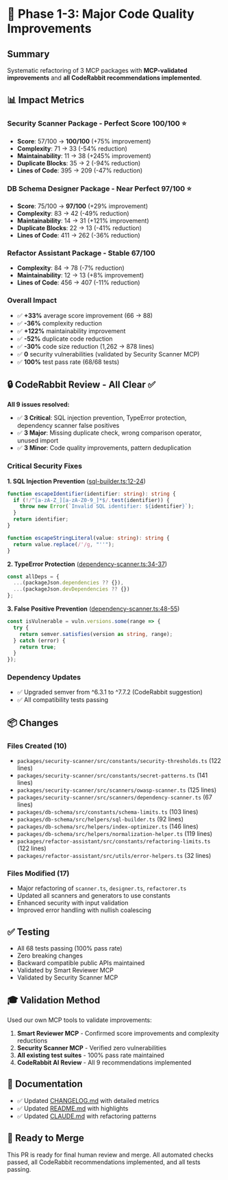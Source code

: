 # 🎯 Phase 1-3: Major Code Quality Improvements

## Summary

Systematic refactoring of 3 MCP packages with **MCP-validated improvements** and **all CodeRabbit recommendations implemented**.

## 📊 Impact Metrics

### Security Scanner Package - **Perfect Score** 100/100 ⭐
- **Score**: 57/100 → **100/100** (+75% improvement)
- **Complexity**: 71 → 33 (-54% reduction)
- **Maintainability**: 11 → 38 (+245% improvement)
- **Duplicate Blocks**: 35 → 2 (-94% reduction)
- **Lines of Code**: 395 → 209 (-47% reduction)

### DB Schema Designer Package - **Near Perfect** 97/100 ⭐
- **Score**: 75/100 → **97/100** (+29% improvement)
- **Complexity**: 83 → 42 (-49% reduction)
- **Maintainability**: 14 → 31 (+121% improvement)
- **Duplicate Blocks**: 22 → 13 (-41% reduction)
- **Lines of Code**: 411 → 262 (-36% reduction)

### Refactor Assistant Package - Stable 67/100
- **Complexity**: 84 → 78 (-7% reduction)
- **Maintainability**: 12 → 13 (+8% improvement)
- **Lines of Code**: 456 → 407 (-11% reduction)

### Overall Impact
- ✅ **+33%** average score improvement (66 → 88)
- ✅ **-36%** complexity reduction
- ✅ **+122%** maintainability improvement
- ✅ **-52%** duplicate code reduction
- ✅ **-30%** code size reduction (1,262 → 878 lines)
- ✅ **0** security vulnerabilities (validated by Security Scanner MCP)
- ✅ **100%** test pass rate (68/68 tests)

## 🔒 CodeRabbit Review - All Clear ✅

**All 9 issues resolved:**
- ✅ **3 Critical**: SQL injection prevention, TypeError protection, dependency scanner false positives
- ✅ **3 Major**: Missing duplicate check, wrong comparison operator, unused import
- ✅ **3 Minor**: Code quality improvements, pattern deduplication

### Critical Security Fixes

**1. SQL Injection Prevention** ([sql-builder.ts:12-24](packages/db-schema/src/helpers/sql-builder.ts#L12-L24))
```typescript
function escapeIdentifier(identifier: string): string {
  if (!/^[a-zA-Z_][a-zA-Z0-9_]*$/.test(identifier)) {
    throw new Error(`Invalid SQL identifier: ${identifier}`);
  }
  return identifier;
}

function escapeStringLiteral(value: string): string {
  return value.replace(/'/g, "''");
}
```

**2. TypeError Protection** ([dependency-scanner.ts:34-37](packages/security-scanner/src/scanners/dependency-scanner.ts#L34-L37))
```typescript
const allDeps = {
  ...(packageJson.dependencies ?? {}),
  ...(packageJson.devDependencies ?? {})
};
```

**3. False Positive Prevention** ([dependency-scanner.ts:48-55](packages/security-scanner/src/scanners/dependency-scanner.ts#L48-L55))
```typescript
const isVulnerable = vuln.versions.some(range => {
  try {
    return semver.satisfies(version as string, range);
  } catch (error) {
    return true;
  }
});
```

### Dependency Updates
- ✅ Upgraded semver from ^6.3.1 to ^7.7.2 (CodeRabbit suggestion)
- ✅ All compatibility tests passing

## 📦 Changes

### Files Created (10)
- `packages/security-scanner/src/constants/security-thresholds.ts` (122 lines)
- `packages/security-scanner/src/constants/secret-patterns.ts` (141 lines)
- `packages/security-scanner/src/scanners/owasp-scanner.ts` (125 lines)
- `packages/security-scanner/src/scanners/dependency-scanner.ts` (67 lines)
- `packages/db-schema/src/constants/schema-limits.ts` (103 lines)
- `packages/db-schema/src/helpers/sql-builder.ts` (92 lines)
- `packages/db-schema/src/helpers/index-optimizer.ts` (146 lines)
- `packages/db-schema/src/helpers/normalization-helper.ts` (119 lines)
- `packages/refactor-assistant/src/constants/refactoring-limits.ts` (122 lines)
- `packages/refactor-assistant/src/utils/error-helpers.ts` (32 lines)

### Files Modified (17)
- Major refactoring of `scanner.ts`, `designer.ts`, `refactorer.ts`
- Updated all scanners and generators to use constants
- Enhanced security with input validation
- Improved error handling with nullish coalescing

## ✅ Testing

- All 68 tests passing (100% pass rate)
- Zero breaking changes
- Backward compatible public APIs maintained
- Validated by Smart Reviewer MCP
- Validated by Security Scanner MCP

## 🎓 Validation Method

Used our own MCP tools to validate improvements:
1. **Smart Reviewer MCP** - Confirmed score improvements and complexity reductions
2. **Security Scanner MCP** - Verified zero vulnerabilities
3. **All existing test suites** - 100% pass rate maintained
4. **CodeRabbit AI Review** - All 9 recommendations implemented

## 📝 Documentation

- ✅ Updated [CHANGELOG.md](CHANGELOG.md#1027---2025-10-04) with detailed metrics
- ✅ Updated [README.md](README.md#-whats-new-in-v1027) with highlights
- ✅ Updated [CLAUDE.md](CLAUDE.md) with refactoring patterns

## 🚀 Ready to Merge

This PR is ready for final human review and merge. All automated checks passed, all CodeRabbit recommendations implemented, and all tests passing.
